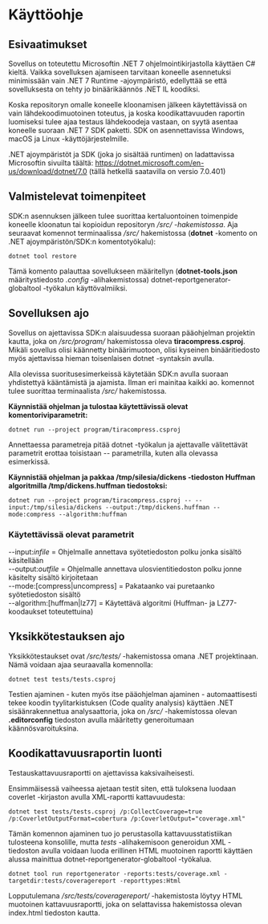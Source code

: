 # Käyttöohje

## Esivaatimukset

Sovellus on toteutettu Microsoftin .NET 7 ohjelmointikirjastolla käyttäen C# kieltä. Vaikka sovelluksen ajamiseen tarvitaan koneelle asennetuksi minimissään vain .NET 7 Runtime -ajoympäristö, edellyttää se että sovelluksesta on tehty jo binäärikäännös .NET IL koodiksi.

Koska repositoryn omalle koneelle kloonamisen jälkeen käytettävissä on vain lähdekoodimuotoinen toteutus, ja koska koodikattavuuden raportin luomiseksi tulee ajaa testaus lähdekoodeja vastaan, on syytä asentaa koneelle suoraan .NET 7 SDK paketti. SDK on asennettavissa Windows, macOS ja Linux -käyttöjärjestelmille.

.NET ajoympäristöt ja SDK (joka jo sisältää runtimen) on ladattavissa Microsoftin sivuilta täältä: https://dotnet.microsoft.com/en-us/download/dotnet/7.0 (tällä hetkellä saatavilla on versio 7.0.401)

## Valmistelevat toimenpiteet

SDK:n asennuksen jälkeen tulee suorittaa kertaluontoinen toimenpide koneelle kloonatun tai kopioidun repositoryn */src/ -hakemistossa*. Aja seuraavat komennot terminaalissa */src/* hakemistossa (**dotnet** -komento on .NET ajoympäristön/SDK:n komentotyökalu):

```
dotnet tool restore
```

Tämä komento palauttaa sovellukseen määritellyn (**dotnet-tools.json** määritystiedosto *.config* -alihakemistossa) dotnet-reportgenerator-globaltool -työkalun käyttövalmiiksi.

## Sovelluksen ajo

Sovellus on ajettavissa SDK:n alaisuudessa suoraan pääohjelman projektin kautta, joka on */src/program/* hakemistossa oleva **tiracompress.csproj**. Mikäli sovellus olisi käännetty binäärimuotoon, olisi kyseinen binääritiedosto myös ajettavissa hieman toisenlaisen dotnet -syntaksin avulla.

Alla olevissa suoritusesimerkeissä käytetään SDK:n avulla suoraan yhdistettyä kääntämistä ja ajamista. Ilman eri mainitaa kaikki ao. komennot tulee suorittaa terminaalista */src/* hakemistossa.

**Käynnistää ohjelman ja tulostaa käytettävissä olevat komentoriviparametrit:**
```
dotnet run --project program/tiracompress.csproj
```

Annettaessa parametreja pitää dotnet -työkalun ja ajettavalle välitettävät parametrit erottaa toisistaan -- parametrilla, kuten alla olevassa esimerkissä.

**Käynnistää ohjelman ja pakkaa /tmp/silesia/dickens -tiedoston Huffman algoritmilla /tmp/dickens.huffman tiedostoksi:**
```
dotnet run --project program/tiracompress.csproj -- --input:/tmp/silesia/dickens --output:/tmp/dickens.huffman --mode:compress --algorithm:huffman
```

### Käytettävissä olevat parametrit
--input:*infile* = Ohjelmalle annettava syötetiedoston polku jonka sisältö käsitellään  
--output:*outfile* = Ohjelmalle annettava ulosvientitiedoston polku jonne käsitelty sisältö kirjoitetaan  
--mode:[compress|uncompress] = Pakataanko vai puretaanko syötetiedoston sisältö  
--algorithm:[huffman|lz77] = Käytettävä algoritmi (Huffman- ja LZ77-koodaukset toteutettuina)  

## Yksikkötestauksen ajo

Yksikkötestaukset ovat */src/tests/* -hakemistossa omana .NET projektinaan. Nämä voidaan ajaa seuraavalla komennolla:

```
dotnet test tests/tests.csproj
```

Testien ajaminen - kuten myös itse pääohjelman ajaminen - automaattisesti tekee koodin tyylitarkistuksen (Code quality analysis) käyttäen .NET sisäänrakennettua analysaattoria, joka on */src/* -hakemistossa olevan **.editorconfig** tiedoston avulla määritetty generoitumaan käännösvaroituksina.

## Koodikattavuusraportin luonti

Testauskattavuusraportti on ajettavissa kaksivaiheisesti.

Ensimmäisessä vaiheessa ajetaan testit siten, että tuloksena luodaan coverlet -kirjaston avulla XML-raportti kattavuudesta:

```
dotnet test tests/tests.csproj /p:CollectCoverage=true /p:CoverletOutputFormat=cobertura /p:CoverletOutput="coverage.xml"
```

Tämän komennon ajaminen tuo jo perustasolla kattavuusstatistiikan tulosteena konsolille, mutta *tests* -alihakemisoon generoidun XML -tiedoston avulla voidaan luoda erillinen HTML muotoinen raportti käyttäen alussa mainittua dotnet-reportgenerator-globaltool -työkalua.

```
dotnet tool run reportgenerator -reports:tests/coverage.xml -targetdir:tests/coveragereport -reporttypes:Html 
```

Lopputulemana */src/tests/coveragereport/* -hakemistosta löytyy HTML muotoinen kattavuusraportti, joka on selattavissa hakemistossa olevan index.html tiedoston kautta.